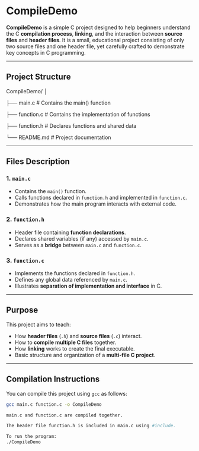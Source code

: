 # CompileDemo

**CompileDemo** is a simple C project designed to help beginners understand the C **compilation process**, **linking**, and the interaction between **source files** and **header files**. It is a small, educational project consisting of only two source files and one header file, yet carefully crafted to demonstrate key concepts in C programming.

---

## Project Structure

CompileDemo/
│

├── main.c # Contains the main() function

├── function.c # Contains the implementation of functions

├── function.h # Declares functions and shared data

└── README.md # Project documentation


---

## Files Description

### 1. `main.c`
- Contains the `main()` function.
- Calls functions declared in `function.h` and implemented in `function.c`.
- Demonstrates how the main program interacts with external code.

### 2. `function.h`
- Header file containing **function declarations**.
- Declares shared variables (if any) accessed by `main.c`.
- Serves as a **bridge** between `main.c` and `function.c`.

### 3. `function.c`
- Implements the functions declared in `function.h`.
- Defines any global data referenced by `main.c`.
- Illustrates **separation of implementation and interface** in C.

---

## Purpose

This project aims to teach:

- How **header files** (`.h`) and **source files** (`.c`) interact.
- How to **compile multiple C files** together.
- How **linking** works to create the final executable.
- Basic structure and organization of a **multi-file C project**.

---

## Compilation Instructions

You can compile this project using `gcc` as follows:

```bash
gcc main.c function.c -o CompileDemo

main.c and function.c are compiled together.

The header file function.h is included in main.c using #include.

To run the program:
./CompileDemo

